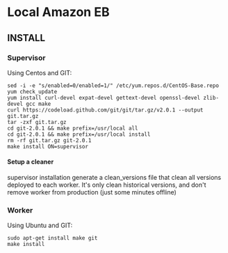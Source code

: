 # Local Amazon EB

## INSTALL

### Supervisor

Using Centos and GIT:
```
sed -i -e "s/enabled=0/enabled=1/" /etc/yum.repos.d/CentOS-Base.repo
yum check_update
yum install curl-devel expat-devel gettext-devel openssl-devel zlib-devel gcc make
curl https://codeload.github.com/git/git/tar.gz/v2.0.1 --output git.tar.gz
tar -zxf git.tar.gz
cd git-2.0.1 && make prefix=/usr/local all
cd git-2.0.1 && make prefix=/usr/local install
rm -rf git.tar.gz git-2.0.1
make install ON=supervisor

```

#### Setup a cleaner

supervisor installation generate a clean_versions file that clean all versions deployed to each worker. It's only clean historical versions, and don't remove worker from production (just some minutes offline)

### Worker
Using Ubuntu and GIT:

```
sudo apt-get install make git
make install
```
